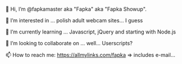👋 Hi, I’m @fapkamaster aka "Fapka" aka "Fapka Showup".

👀 I’m interested in ... polish adult webcam sites... I guess

🌱 I’m currently learning ... Javascript, jQuery and starting with Node.js

💞️ I’m looking to collaborate on ... well... Userscripts?

📫 How to reach me: https://allmylinks.com/fapka => includes e-mail...

<!---
fapkamaster/fapkamaster is a ✨ special ✨ repository because its `README.md` (this file) appears on your GitHub profile.
You can click the Preview link to take a look at your changes.
--->
